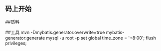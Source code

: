 ## 码上开始

##质料

##工具
mvn -Dmybatis.generator.overwrite=true mybatis-generator:generate
mysql -u root -p
set global time_zone = '+8:00';
flush privileges;